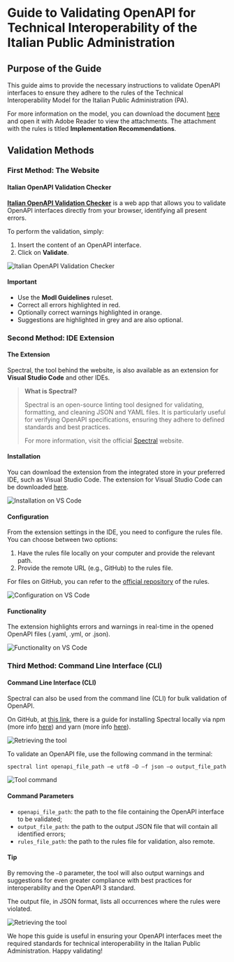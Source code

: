 # Guide to Validating OpenAPI for Technical Interoperability of the Italian Public Administration

## Purpose of the Guide

This guide aims to provide the necessary instructions to validate OpenAPI interfaces to ensure they adhere to the rules of the Technical Interoperability Model for the Italian Public Administration (PA).

For more information on the model, you can download the document [here](https://www.agid.gov.it/sites/agid/files/2024-05/linee_guida_interoperabilit_tecnica_pa.pdf) and open it with Adobe Reader to view the attachments. The attachment with the rules is titled **Implementation Recommendations**.

## Validation Methods

### First Method: The Website

#### Italian OpenAPI Validation Checker

[**Italian OpenAPI Validation Checker**](https://italia.github.io/api-oas-checker/) is a web app that allows you to validate OpenAPI interfaces directly from your browser, identifying all present errors.

To perform the validation, simply:
1. Insert the content of an OpenAPI interface.
2. Click on **Validate**.

![Italian OpenAPI Validation Checker](resources/img/website1.png)

#### Important

- Use the **ModI Guidelines** ruleset.
- Correct all errors highlighted in red.
- Optionally correct warnings highlighted in orange.
- Suggestions are highlighted in grey and are also optional.

### Second Method: IDE Extension

#### The Extension

Spectral, the tool behind the website, is also available as an extension for **Visual Studio Code** and other IDEs.

> **What is Spectral?**
> 
> Spectral is an open-source linting tool designed for validating, formatting, and cleaning JSON and YAML files. It is particularly useful for verifying OpenAPI specifications, ensuring they adhere to defined standards and best practices.
> 
> For more information, visit the official [Spectral](https://stoplight.io/open-source/spectral/) website.

#### Installation

You can download the extension from the integrated store in your preferred IDE, such as Visual Studio Code. The extension for Visual Studio Code can be downloaded [here](https://marketplace.visualstudio.com/items?itemName=stoplight.spectral).

![Installation on VS Code](resources/img/extension1.png)

#### Configuration

From the extension settings in the IDE, you need to configure the rules file. You can choose between two options:
1. Have the rules file locally on your computer and provide the relevant path.
2. Provide the remote URL (e.g., GitHub) to the rules file.

For files on GitHub, you can refer to the [official repository](https://github.com/italia/api-oas-checker-rules/releases) of the rules.

![Configuration on VS Code](resources/img/extension2.png)

#### Functionality

The extension highlights errors and warnings in real-time in the opened OpenAPI files (.yaml, .yml, or .json).

![Functionality on VS Code](resources/img/extension3.png)

### Third Method: Command Line Interface (CLI)

#### Command Line Interface (CLI)

Spectral can also be used from the command line (CLI) for bulk validation of OpenAPI.

On GitHub, at [this link](https://github.com/stoplightio/spectral), there is a guide for installing Spectral locally via npm (more info [here](https://www.npmjs.com/)) and yarn (more info [here](https://yarnpkg.com/)).

![Retrieving the tool](resources/img/cli1.png)

To validate an OpenAPI file, use the following command in the terminal:

```sh
spectral lint openapi_file_path –e utf8 –D –f json –o output_file_path –r rules_file_path -v
```

![Tool command](resources/img/cli2.png)

#### Command Parameters

- `openapi_file_path`: the path to the file containing the OpenAPI interface to be validated;
- `output_file_path`: the path to the output JSON file that will contain all identified errors;
- `rules_file_path`: the path to the rules file for validation, also remote.

#### Tip

By removing the `–D` parameter, the tool will also output warnings and suggestions for even greater compliance with best practices for interoperability and the OpenAPI 3 standard.

The output file, in JSON format, lists all occurrences where the rules were violated.

![Retrieving the tool](resources/img/cli3.png)

We hope this guide is useful in ensuring your OpenAPI interfaces meet the required standards for technical interoperability in the Italian Public Administration. Happy validating!